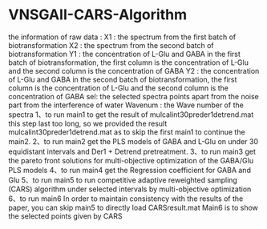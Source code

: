 # VNSGAII-CARS-Algorithm
the information of raw data :
X1 : the spectrum from the first batch of biotransformation
X2 : the spectrum from the second batch of biotransformation
Y1 : the concentration of L-Glu and GABA in the first batch of biotransformation, the first column is the concentration of L-Glu and the second column is the concentration of GABA
Y2 : the concentration of L-Glu and GABA in the second batch of biotransformation, the first column is the concentration of L-Glu and the second column is the concentration of GABA
sel: the selected spectra points apart from the noise part from the interference of water 
Wavenum : the Wave number of the spectra
1、to run main1 to get the result of mulcalint30preder1detrend.mat
this step last too long, so we provided the result mulcalint30preder1detrend.mat as to skip the first main1 to continue the main2.
2、to run main2 
get the PLS models of GABA and L-Glu on under 30 equidistant intervals and Der1 + Detrend pretreatment.
3、to run main3
get the  pareto front solutions for multi-objective optimization of the GABA/Glu PLS models
4、to run main4
get the Regression coefficient for GABA and Glu
5、to run main5
to run competitive adaptive reweighted sampling (CARS) algorithm under selected intervals by multi-objective optimization
6、to run main6
In order to maintain consistency with the results of the paper, you can skip main5 to directly load CARSresult.mat
Main6 is to show the selected points given by CARS
